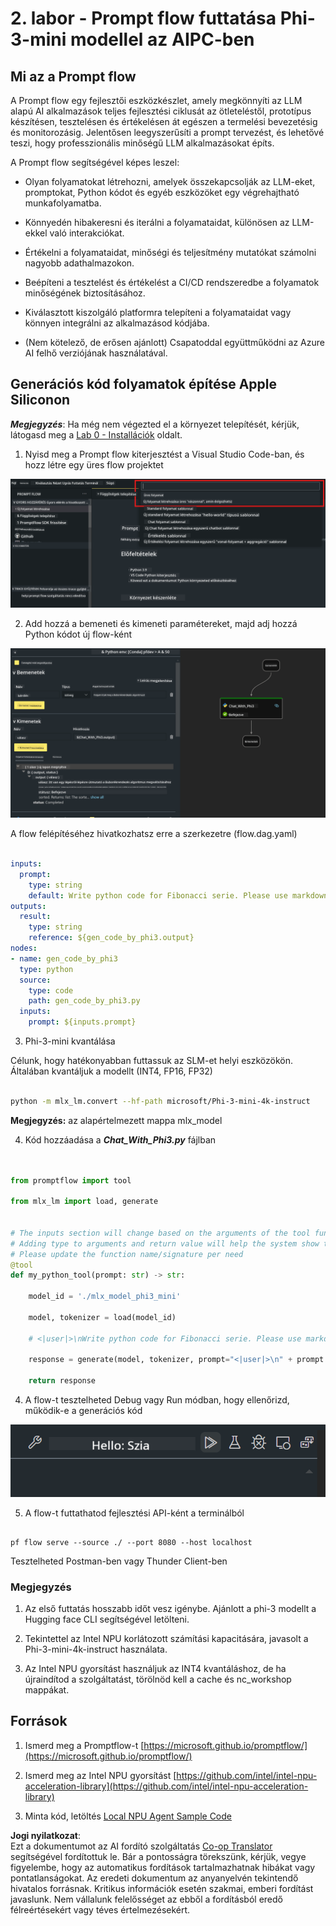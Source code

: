<!--
CO_OP_TRANSLATOR_METADATA:
{
  "original_hash": "3dbbf568625b1ee04b354c2dc81d3248",
  "translation_date": "2025-05-09T19:41:11+00:00",
  "source_file": "md/02.Application/02.Code/Phi3/VSCodeExt/HOL/Apple/02.PromptflowWithMLX.md",
  "language_code": "hu"
}
-->
# **2. labor - Prompt flow futtatása Phi-3-mini modellel az AIPC-ben**

## **Mi az a Prompt flow**

A Prompt flow egy fejlesztői eszközkészlet, amely megkönnyíti az LLM alapú AI alkalmazások teljes fejlesztési ciklusát az ötleteléstől, prototípus készítésen, tesztelésen és értékelésen át egészen a termelési bevezetésig és monitorozásig. Jelentősen leegyszerűsíti a prompt tervezést, és lehetővé teszi, hogy professzionális minőségű LLM alkalmazásokat építs.

A Prompt flow segítségével képes leszel:

- Olyan folyamatokat létrehozni, amelyek összekapcsolják az LLM-eket, promptokat, Python kódot és egyéb eszközöket egy végrehajtható munkafolyamatba.

- Könnyedén hibakeresni és iterálni a folyamataidat, különösen az LLM-ekkel való interakciókat.

- Értékelni a folyamataidat, minőségi és teljesítmény mutatókat számolni nagyobb adathalmazokon.

- Beépíteni a tesztelést és értékelést a CI/CD rendszeredbe a folyamatok minőségének biztosításához.

- Kiválasztott kiszolgáló platformra telepíteni a folyamataidat vagy könnyen integrálni az alkalmazásod kódjába.

- (Nem kötelező, de erősen ajánlott) Csapatoddal együttműködni az Azure AI felhő verziójának használatával.



## **Generációs kód folyamatok építése Apple Siliconon**

***Megjegyzés***: Ha még nem végezted el a környezet telepítését, kérjük, látogasd meg a [Lab 0 - Installációk](./01.Installations.md) oldalt.

1. Nyisd meg a Prompt flow kiterjesztést a Visual Studio Code-ban, és hozz létre egy üres flow projektet

![create](../../../../../../../../../translated_images/pf_create.d6172d8277a78a7fa82cd6ff727ed44e037fa78b662f1f62d5963f36d712d229.hu.png)

2. Add hozzá a bemeneti és kimeneti paramétereket, majd adj hozzá Python kódot új flow-ként

![flow](../../../../../../../../../translated_images/pf_flow.d5646a323fb7f444c0b98b4521057a592325c583e7ba18bc31500bc0415e9ef3.hu.png)


A flow felépítéséhez hivatkozhatsz erre a szerkezetre (flow.dag.yaml)

```yaml

inputs:
  prompt:
    type: string
    default: Write python code for Fibonacci serie. Please use markdown as output
outputs:
  result:
    type: string
    reference: ${gen_code_by_phi3.output}
nodes:
- name: gen_code_by_phi3
  type: python
  source:
    type: code
    path: gen_code_by_phi3.py
  inputs:
    prompt: ${inputs.prompt}


```

3. Phi-3-mini kvantálása

Célunk, hogy hatékonyabban futtassuk az SLM-et helyi eszközökön. Általában kvantáljuk a modellt (INT4, FP16, FP32)

```bash

python -m mlx_lm.convert --hf-path microsoft/Phi-3-mini-4k-instruct

```

**Megjegyzés:** az alapértelmezett mappa mlx_model

4. Kód hozzáadása a ***Chat_With_Phi3.py*** fájlban

```python


from promptflow import tool

from mlx_lm import load, generate


# The inputs section will change based on the arguments of the tool function, after you save the code
# Adding type to arguments and return value will help the system show the types properly
# Please update the function name/signature per need
@tool
def my_python_tool(prompt: str) -> str:

    model_id = './mlx_model_phi3_mini'

    model, tokenizer = load(model_id)

    # <|user|>\nWrite python code for Fibonacci serie. Please use markdown as output<|end|>\n<|assistant|>

    response = generate(model, tokenizer, prompt="<|user|>\n" + prompt  + "<|end|>\n<|assistant|>", max_tokens=2048, verbose=True)

    return response


```

4. A flow-t tesztelheted Debug vagy Run módban, hogy ellenőrizd, működik-e a generációs kód

![RUN](../../../../../../../../../translated_images/pf_run.d918637dc00f61e9bdeec37d4cc9646f77d270ac9203bcce13569f3157202b6e.hu.png)

5. A flow-t futtathatod fejlesztési API-ként a terminálból

```

pf flow serve --source ./ --port 8080 --host localhost   

```

Tesztelheted Postman-ben vagy Thunder Client-ben


### **Megjegyzés**

1. Az első futtatás hosszabb időt vesz igénybe. Ajánlott a phi-3 modellt a Hugging face CLI segítségével letölteni.

2. Tekintettel az Intel NPU korlátozott számítási kapacitására, javasolt a Phi-3-mini-4k-instruct használata.

3. Az Intel NPU gyorsítást használjuk az INT4 kvantáláshoz, de ha újraindítod a szolgáltatást, törölnöd kell a cache és nc_workshop mappákat.



## **Források**

1. Ismerd meg a Promptflow-t [https://microsoft.github.io/promptflow/](https://microsoft.github.io/promptflow/)

2. Ismerd meg az Intel NPU gyorsítást [https://github.com/intel/intel-npu-acceleration-library](https://github.com/intel/intel-npu-acceleration-library)

3. Minta kód, letöltés [Local NPU Agent Sample Code](../../../../../../../../../code/07.Lab/01/AIPC/local-npu-agent)

**Jogi nyilatkozat**:  
Ezt a dokumentumot az AI fordító szolgáltatás [Co-op Translator](https://github.com/Azure/co-op-translator) segítségével fordítottuk le. Bár a pontosságra törekszünk, kérjük, vegye figyelembe, hogy az automatikus fordítások tartalmazhatnak hibákat vagy pontatlanságokat. Az eredeti dokumentum az anyanyelvén tekintendő hivatalos forrásnak. Kritikus információk esetén szakmai, emberi fordítást javaslunk. Nem vállalunk felelősséget az ebből a fordításból eredő félreértésekért vagy téves értelmezésekért.